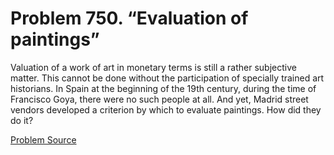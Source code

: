 # Problem 750. “Evaluation of paintings”

Valuation of a work of art in monetary terms is still a rather subjective matter. This cannot be done without the participation of specially trained art historians. In Spain at the beginning of the 19th century, during the time of Francisco Goya, there were no such people at all. And yet, Madrid street vendors developed a criterion by which to evaluate paintings. How did they do it?

[Problem Source](https://www.trizland.ru/tasks/5357/)
